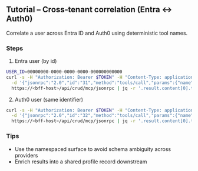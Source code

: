 ## Tutorial – Cross‑tenant correlation (Entra ↔ Auth0)

Correlate a user across Entra ID and Auth0 using deterministic tool names.

### Steps
1) Entra user (by id)
```bash
USER_ID=00000000-0000-0000-0000-000000000000
curl -s -H "Authorization: Bearer $TOKEN" -H "Content-Type: application/json" \
  -d '{"jsonrpc":"2.0","id":"31","method":"tools/call","params":{"name":"entra.cont.account.get_by_id","arguments":{"SystemIdentifier":"'"$USER_ID"'"}}}' \
  https://<bff-host>/api/crud/mcp/jsonrpc | jq -r '.result.content[0].text' | jq '{id: .SystemIdentifier, upn: .UserPrincipalName}'
```

2) Auth0 user (same identifier)
```bash
curl -s -H "Authorization: Bearer $TOKEN" -H "Content-Type: application/json" \
  -d '{"jsonrpc":"2.0","id":"32","method":"tools/call","params":{"name":"auth0.core.account.get_by_id","arguments":{"SystemIdentifier":"'"$USER_ID"'"}}}' \
  https://<bff-host>/api/crud/mcp/jsonrpc | jq -r '.result.content[0].text' | jq '{id: .user_id, email: .email}'
```

### Tips
- Use the namespaced surface to avoid schema ambiguity across providers
- Enrich results into a shared profile record downstream


